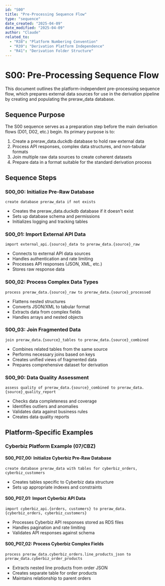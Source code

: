 ```yaml
---
id: "S00"
title: "Pre-Processing Sequence Flow"
type: "sequence"
date_created: "2025-04-09"
date_modified: "2025-04-09"
author: "Claude"
related_to:
  - "R38": "Platform Numbering Convention"
  - "R39": "Derivation Platform Independence"
  - "R41": "Derivation Folder Structure"
---
```


# S00: Pre-Processing Sequence Flow

This document outlines the platform-independent pre-processing sequence flow, which prepares external data sources for use in the derivation pipeline by creating and populating the preraw_data database.

## Sequence Purpose

The S00 sequence serves as a preparation step before the main derivation flows (D01, D02, etc.) begin. Its primary purpose is to:

1. Create a preraw_data.duckdb database to hold raw external data
2. Process API responses, complex data structures, and non-tabular formats
3. Join multiple raw data sources to create coherent datasets
4. Prepare data in a format suitable for the standard derivation process

## Sequence Steps

### S00_00: Initialize Pre-Raw Database
```
create database preraw_data if not exists
```
- Creates the preraw_data.duckdb database if it doesn't exist
- Sets up database schema and permissions
- Initializes logging and tracking tables

### S00_01: Import External API Data
```
import external_api.{source}_data to preraw_data.{source}_raw
```
- Connects to external API data sources
- Handles authentication and rate limiting
- Processes API responses (JSON, XML, etc.)
- Stores raw response data 

### S00_02: Process Complex Data Types
```
process preraw_data.{source}_raw to preraw_data.{source}_processed
```
- Flattens nested structures
- Converts JSON/XML to tabular format
- Extracts data from complex fields
- Handles arrays and nested objects

### S00_03: Join Fragmented Data
```
join preraw_data.{source}_tables to preraw_data.{source}_combined
```
- Combines related tables from the same source
- Performs necessary joins based on keys
- Creates unified views of fragmented data
- Prepares comprehensive dataset for derivation

### S00_90: Data Quality Assessment
```
assess quality of preraw_data.{source}_combined to preraw_data.{source}_quality_report
```
- Checks data completeness and coverage
- Identifies outliers and anomalies
- Validates data against business rules
- Creates data quality reports

## Platform-Specific Examples

### Cyberbiz Platform Example (07/CBZ)

#### S00_P07_00: Initialize Cyberbiz Pre-Raw Database
```
create database preraw_data with tables for cyberbiz_orders, cyberbiz_customers
```
- Creates tables specific to Cyberbiz data structure
- Sets up appropriate indexes and constraints

#### S00_P07_01: Import Cyberbiz API Data
```
import cyberbiz_api.{orders, customers} to preraw_data.{cyberbiz_orders, cyberbiz_customers}
```
- Processes Cyberbiz API responses stored as RDS files
- Handles pagination and rate limiting
- Validates API responses against schema

#### S00_P07_02: Process Cyberbiz Complex Fields
```
process preraw_data.cyberbiz_orders.line_products_json to preraw_data.cyberbiz_order_products
```
- Extracts nested line products from order JSON
- Creates separate table for order products
- Maintains relationship to parent orders